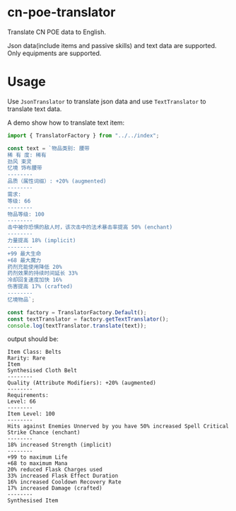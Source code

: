 # cn-poe-translator

Translate CN POE data to English.

Json data(include items and passive skills) and text data are supported. Only equipments are supported.

# Usage

Use `JsonTranslator` to translate json data and use `TextTranslator` to translate text data.

A demo show how to translate text item:

```ts
import { TranslatorFactory } from "../../index";

const text = `物品类别: 腰带
稀 有 度: 稀有
劲风 束灵
忆境 饰布腰带
--------
品质（属性词缀）: +20% (augmented)
--------
需求:
等级: 66
--------
物品等级: 100
--------
击中被你恐惧的敌人时，该次击中的法术暴击率提高 50% (enchant)
--------
力量提高 18% (implicit)
--------
+99 最大生命
+68 最大魔力
药剂充能使用降低 20%
药剂效果的持续时间延长 33%
冷却回复速度加快 16%
伤害提高 17% (crafted)
--------
忆境物品`;

const factory = TranslatorFactory.Default();
const textTranslator = factory.getTextTranslator();
console.log(textTranslator.translate(text));
```

output should be:

```
Item Class: Belts
Rarity: Rare
Item
Synthesised Cloth Belt
--------
Quality (Attribute Modifiers): +20% (augmented)
--------
Requirements:
Level: 66
--------
Item Level: 100
--------
Hits against Enemies Unnerved by you have 50% increased Spell Critical Strike Chance (enchant)
--------
18% increased Strength (implicit)
--------
+99 to maximum Life
+68 to maximum Mana
20% reduced Flask Charges used
33% increased Flask Effect Duration
16% increased Cooldown Recovery Rate
17% increased Damage (crafted)
--------
Synthesised Item
```
